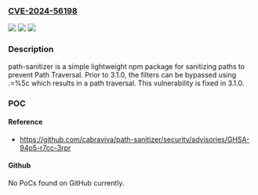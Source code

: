### [CVE-2024-56198](https://cve.mitre.org/cgi-bin/cvename.cgi?name=CVE-2024-56198)
![](https://img.shields.io/static/v1?label=Product&message=path-sanitizer&color=blue)
![](https://img.shields.io/static/v1?label=Version&message=%3D%20%3C%203.1.0%20&color=brighgreen)
![](https://img.shields.io/static/v1?label=Vulnerability&message=CWE-22%3A%20Improper%20Limitation%20of%20a%20Pathname%20to%20a%20Restricted%20Directory%20('Path%20Traversal')&color=brighgreen)

### Description

path-sanitizer is a simple lightweight npm package for sanitizing paths to prevent Path Traversal. Prior to 3.1.0, the filters can be bypassed using .=%5c which results in a path traversal. This vulnerability is fixed in 3.1.0.

### POC

#### Reference
- https://github.com/cabraviva/path-sanitizer/security/advisories/GHSA-94p5-r7cc-3rpr

#### Github
No PoCs found on GitHub currently.

